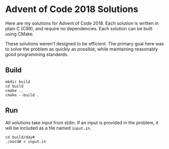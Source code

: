 # Advent of Code 2018 Solutions
Here are my solutions for Advent of Code 2018. Each solution is written in plain C (C99), and require no dependencies. Each solution can be built using CMake.

These solutions weren't designed to be efficient. The primary goal here was to solve the problem as quickly as possible, while maintaining reasonably good programming standards.

## Build
```
mkdir build
cd build
cmake ..
cmake --build .
```

## Run
All solutions take input from stdin. If an input is provided in the problem, it will be included as a file named `input.in`.
```
cd build/day#
./aocd# < input.in
```